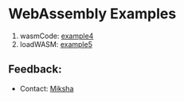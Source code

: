 # WebAssembly Examples


1. wasmCode: [example4](https://rawgit.com/nn1k1kvn/WebAssembly_Examples/master/example_4/index.html)
2. loadWASM: [example5](https://rawgit.com/nn1k1kvn/WebAssembly_Examples/master/example_5/index.html)

## Feedback:
- Contact: [Miksha](https://fb.com/miksha.happy)
